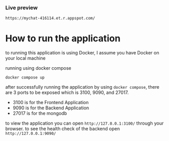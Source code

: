 ### Live preview
```
https://mychat-416114.et.r.appspot.com/
```

# How to run the application
to running this application is using Docker, I assume you have Docker on your local machine

running using docker compose
```
docker compose up
```

after successfully running the application by using `docker compose`, there are 3 ports to be exposed which is 3100, 9090, and 27017.

- 3100 is for the Frontend Application
- 9090 is for the Backend Application
- 27017 is for the mongodb

to view the application you can open `http://127.0.0.1:3100/` through your browser. to see the health check of the backend open `http://127.0.0.1:9090/`


